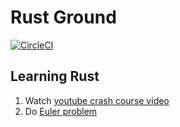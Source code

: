 # Rust Ground

[![CircleCI](https://circleci.com/gh/sks/rust_ground.svg?style=svg)](https://circleci.com/gh/sks/rust_ground)

## Learning Rust

1. Watch [youtube crash course video](https://www.youtube.com/watch?v=zF34dRivLOw&t=66s)
2. Do [Euler problem](https://projecteuler.net/archives)
